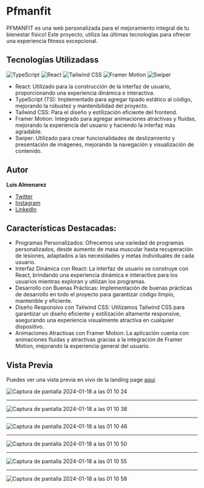 # Pfmanfit 

PFMANFIT es una web personalizada para el mejoramiento integral de tu bienestar físico! Este proyecto, utiliza las últimas tecnologías para ofrecer una experiencia fitness excepcional.

## Tecnologías Utilizadass
![TypeScript](https://img.shields.io/badge/-TypeScript-3178c6?style=flat&logo=typescript&logoColor=white)
![React](https://img.shields.io/badge/-React-61dafb?style=flat&logo=react&logoColor=white)
![Tailwind CSS](https://img.shields.io/badge/-Tailwind_CSS-38b2ac?style=flat&logo=tailwind-css&logoColor=white)
![Framer Motion](https://img.shields.io/badge/-Framer_Motion-0055FF?style=flat&logo=framer&logoColor=white)
![Swiper](https://img.shields.io/badge/-Swiper-6332f6?style=flat&logo=swiper&logoColor=white)


- React: Utilizado para la construcción de la interfaz de usuario, proporcionando una experiencia dinámica e interactiva.
- TypeScript (TS): Implementado para agregar tipado estático al código, mejorando la robustez y mantenibilidad del proyecto.
- Tailwind CSS: Para el diseño y estilización eficiente del frontend.
- Framer Motion: Integrado para agregar animaciones atractivas y fluidas, mejorando la experiencia del usuario y haciendo la interfaz más agradable.
- Swiper: Utilizado para crear funcionalidades de deslizamiento y presentación de imágenes, mejorando la navegación y visualización de contenido.


## Autor

**Luis Almenarez**

- [Twitter](https://twitter.com/_luisalmenarez)
- [Instagram](https://www.instagram.com/_luisalmenarez/)
- [LinkedIn](https://www.linkedin.com/in/luisalmenarez/)

## Características Destacadas:

 - Programas Personalizados: Ofrecemos una variedad de programas personalizados, desde aumento de masa muscular hasta recuperación de lesiones, adaptados a las necesidades y metas individuales de cada usuario.
 - Interfaz Dinámica con React: La interfaz de usuario se construye con React, brindando una experiencia dinámica e interactiva para los usuarios mientras exploran y utilizan los programas.
 - Desarrollo con Buenas Prácticas: Implementación de buenas prácticas de desarrollo en todo el proyecto para garantizar código limpio, mantenible y eficiente.
 - Diseño Responsivo con Tailwind CSS: Utilizamos Tailwind CSS para garantizar un diseño eficiente y estilización altamente responsive, asegurando una experiencia visualmente atractiva en cualquier dispositivo.
 - Animaciones Atractivas con Framer Motion: La aplicación cuenta con animaciones fluidas y atractivas gracias a la integración de Framer Motion, mejorando la experiencia general del usuario.

## Vista Previa

Puedes ver una vista previa en vivo de la landing page [aquí](https://pfmanfit.vercel.app).

![Captura de pantalla 2024-01-18 a las 01 10 24](https://github.com/luisalmenarez/pfmanfit/assets/125621759/f3138607-6a94-428b-bd45-f36e43283e6e)


<hr>

![Captura de pantalla 2024-01-18 a las 01 10 38](https://github.com/luisalmenarez/pfmanfit/assets/125621759/119721ff-2997-46b6-ab38-9dc2e48efefc)

<hr>

![Captura de pantalla 2024-01-18 a las 01 10 46](https://github.com/luisalmenarez/pfmanfit/assets/125621759/452cbc57-0e7b-4e0b-962c-bd8d2d986fae)

<hr>

![Captura de pantalla 2024-01-18 a las 01 10 50](https://github.com/luisalmenarez/pfmanfit/assets/125621759/287756b5-a741-45b7-afb3-baf66a233a45)

<hr>

![Captura de pantalla 2024-01-18 a las 01 10 55](https://github.com/luisalmenarez/pfmanfit/assets/125621759/1a5d91ca-74d7-4f5d-9c7e-7254480ee29b)

<hr>

![Captura de pantalla 2024-01-18 a las 01 10 58](https://github.com/luisalmenarez/pfmanfit/assets/125621759/69bebd70-f29f-434a-865c-0786443c3c9c)

